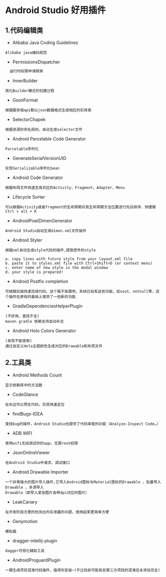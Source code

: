 # Android Studio 好用插件

## 1.代码编辑类

* Alibaba Java Coding Guidelines
```
Alibaba java编码规范
```

* PermissionsDispatcher
```Java
  运行时权限申请框架

```

* InnerBuilder
```
简化Builder模式的创建过程
```

* GsonFormat
```
根据服务端api都以json数据格式生成相应的实体类
```

* SelectorChapek
```
根据资源的命名规则，自动生成selector文件
```

* Android Parcelable Code Generator
```
Parcelable序列化
```
* GenerateSerialVersionUID
```
实现Serializable序列化bean
```

* Android Code Generator
```
根据布局文件快速生成对应的Activity，Fragment，Adapter，Menu
```

* Lifecycle Sorter
```
可以根据Activity或者fragment的生命周期对其生命周期方法位置进行先后排序，快捷键Ctrl + alt + K
```

* AndroidPixelDimenGenerator
```
Android Studio自动生成dimen.xml文件插件
```
* Android Styler
```
根据xml自动生成style代码的插件,提取控件的style

a. copy lines with future style from your layout.xml file
b. paste it to styles.xml file with Ctrl+Shift+D (or context menu)
c. enter name of new style in the modal window
d. your style is prepared!
```

* Android Postfix completion
```
可根据后缀快速完成代码，这个属于拓展吧，系统已经有这些功能，如sout、notnull等，这个插件在原有的基础上增添了一些新的功能
```

* GradleDependenciesHelperPlugin
```
(不好用，查找不全)
maven gradle 依赖支持自动补全
```

* Android Holo Colors Generator
```
(发现不能使用)
通过自定义Holo主题颜色生成对应的Drawable和布局文件
```


## 2.工具类

* Android Methods Count
```
显示依赖库中的方法数
```

* CodeGlance
```
在右边可以预览代码，实现快速定位
```

* findBugs-IDEA
```
查找bug的插件，Android Studio也提供了代码审查的功能（Analyze-Inspect Code…）
```

* ADB WIFI
```
使用wifi无线调试你的app，无需root权限
```
* JsonOnlineViewer
```
在Android Studio中请求、调试接口
```

* Android Drawable Importer
```
一个非常强大的图片导入插件,它导入Android图标与Material图标的Drawable ，批量导入Drawable ，多源导入
Drawable（即导入某张图片各种dpi对应的图片）
```

* LeakCanary
```
在开发阶段方便的检测出内存泄露的问题，使用起来更简单方便
```

* Genymotion
```
模拟器
```
* dragger-intellij-plugin
```
dagger可视化辅助工具
```

* AndroidProguardPlugin
```
一键生成项目混淆代码插件，值得你安装~(不过目前可能有些第三方项目的混淆还未添加完全)
```


